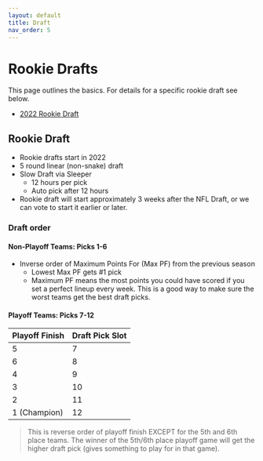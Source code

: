 ```yaml
---
layout: default
title: Draft
nav_order: 5
---
```

# Rookie Drafts

This page outlines the basics. For details for a specific rookie draft see below.
  - [2022 Rookie Draft](2022RD.md)

## Rookie Draft
 - Rookie drafts start in 2022
 - 5 round linear (non-snake) draft 
 - Slow Draft via Sleeper
   - 12 hours per pick
   - Auto pick after 12 hours
 - Rookie draft will start approximately 3 weeks after the NFL Draft, or we can vote to start it earlier or later.

### Draft order
#### **Non-Playoff Teams: Picks 1-6**
   - Inverse order of Maximum Points For (Max PF) from the previous season
     - Lowest Max PF gets #1 pick
     - Maximum PF means the most points you could have scored if you set a perfect lineup every week. This is a good way to make sure the worst teams get the best draft picks.

#### **Playoff Teams: Picks 7-12**

| Playoff Finish | Draft Pick Slot |
|:-------------|:------------------|
| 5 | 7 |
| 6 | 8 |
| 4 | 9 |
| 3 | 10 |
| 2 | 11 |
| 1 (Champion) | 12 |

> This is reverse order of playoff finish EXCEPT for the 5th and 6th place teams. The winner of the 5th/6th place playoff game will get the higher draft pick (gives something to play for in that game).
